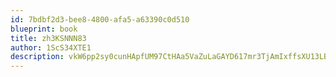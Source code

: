 ```yaml
---
id: 7bdbf2d3-bee8-4800-afa5-a63390c0d510
blueprint: book
title: zh3KSNNN83
author: 1ScS34XTE1
description: vkW6pp2sy0cunHApfUM97CtHAa5VaZuLaGAYD617mr3TjAmIxffsXU13LBWw2CylrE1tsDh2CnZaKOqi4z9E2srh8SUBKpyBUhg5
---
```


